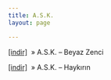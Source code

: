 ```yaml
---
title: A.S.K.
layout: page

---
```

<a href="https://cloud.mail.ru/public/3de637f1822e/A.S.K.%20-%20Beyaz%20Zenci" target="_blank">[indir]</a>  »  A.S.K. &#8211; Beyaz Zenci

<a href="https://cloud.mail.ru/public/d165a1ae5d98/A.S.K.%20-%20Hayk%C4%B1r%C4%B1n" target="_blank">[indir]</a>  »  A.S.K. &#8211; Haykırın